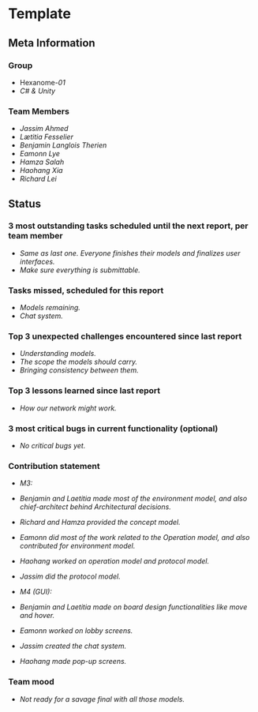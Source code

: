 # Template

## Meta Information

### Group

 * Hexanome-*01*
 * *C# & Unity*

### Team Members

 * *Jassim Ahmed*
 * *Lætitia Fesselier*
 * *Benjamin Langlois Therien*
 * *Eamonn Lye*
 * *Hamza Salah*
 * *Haohang Xia*
 * *Richard Lei*

## Status

### 3 most outstanding tasks scheduled until the next report, per team member

* *Same as last one. Everyone finishes their models and finalizes user interfaces.*
* *Make sure everything is submittable.*

### Tasks missed, scheduled for this report

* *Models remaining.*
* *Chat system.*

### Top 3 unexpected challenges encountered since last report

* *Understanding models.*
* *The scope the models should carry.*
* *Bringing consistency between them.*


### Top 3 lessons learned since last report

* *How our network might work.*

### 3 most critical bugs in current functionality (optional)

 * *No critical bugs yet.*

### Contribution statement

* *M3:*
* *Benjamin and Laetitia made most of the environment model, and also chief-architect behind Architectural decisions.*
* *Richard and Hamza provided the concept model.*
* *Eamonn did most of the work related to the Operation model, and also contributed for environment model.*
* *Haohang worked on operation model and protocol model.*
* *Jassim did the protocol model.*

* *M4 (GUI):*
* *Benjamin and Laetitia made on board design functionalities like move and hover.*
* *Eamonn worked on lobby screens.*
* *Jassim created the chat system.*
* *Haohang made pop-up screens.*

### Team mood

 * *Not ready for a savage final with all those models.*
